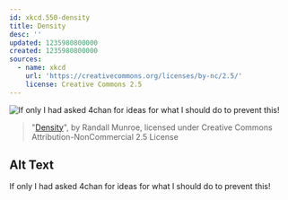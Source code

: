 ```yaml
---
id: xkcd.550-density
title: Density
desc: ''
updated: 1235980800000
created: 1235980800000
sources:
  - name: xkcd
    url: 'https://creativecommons.org/licenses/by-nc/2.5/'
    license: Creative Commons 2.5
---
```

![If only I had asked 4chan for ideas for what I should do to prevent this!](https://imgs.xkcd.com/comics/density.png)
> "[Density](https://xkcd.com/550/)", by Randall Munroe, licensed under Creative Commons Attribution-NonCommercial 2.5 License

## Alt Text
If only I had asked 4chan for ideas for what I should do to prevent this!
